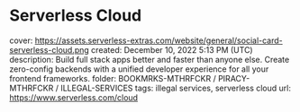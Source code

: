 # Serverless Cloud

cover: https://assets.serverless-extras.com/website/general/social-card-serverless-cloud.png
created: December 10, 2022 5:13 PM (UTC)
description: Build full stack apps better and faster than anyone else. Create zero-config backends with a unified developer experience for all your frontend frameworks.
folder: BOOKMRKS-MTHRFCKR / PIRACY-MTHRFCKR / ILLEGAL-SERVICES
tags: illegal services, serverless cloud
url: https://www.serverless.com/cloud